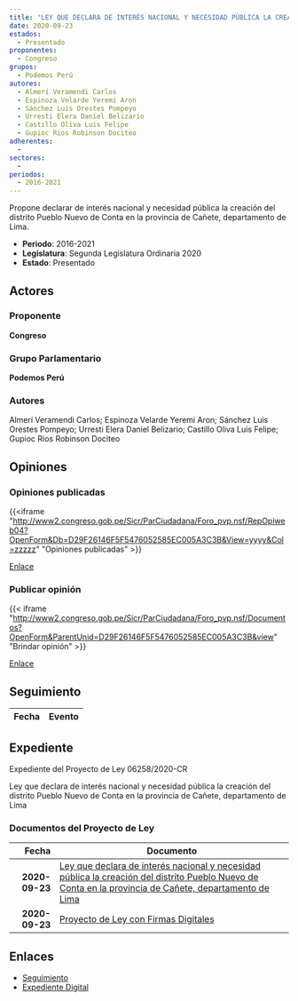 ```yaml
---
title: "LEY QUE DECLARA DE INTERÉS NACIONAL Y NECESIDAD PÚBLICA LA CREACIÓN DEL DISTRITO PUEBLO NUEVO DE CONTA EN LA PROVINCIA DE CAÑETE, DEPARTAMENTO DE LIMA"
date: 2020-09-23
estados: 
  - Presentado
proponentes: 
  - Congreso
grupos: 
  - Podemos Perú
autores: 
  - Almerí Veramendi Carlos
  - Espinoza Velarde Yeremi Aron
  - Sánchez Luis Orestes Pompeyo
  - Urresti Elera Daniel Belizario
  - Castillo Oliva Luis Felipe
  - Gupioc Rios Robinson Dociteo
adherentes: 
  - 
sectores: 
  - 
periodos: 
  - 2016-2021
---
```


Propone declarar de interés nacional y necesidad pública la creación del distrito Pueblo Nuevo de Conta en la provincia de Cañete, departamento de Lima.

- **Periodo**: 2016-2021
- **Legislatura**: Segunda Legislatura Ordinaria 2020
- **Estado**: Presentado

## Actores

### Proponente

**Congreso**

### Grupo Parlamentario

**Podemos Perú**

### Autores

Almerí Veramendi Carlos; Espinoza Velarde Yeremi Aron; Sánchez Luis Orestes Pompeyo; Urresti Elera Daniel Belizario; Castillo Oliva Luis Felipe; Gupioc Rios Robinson Dociteo


## Opiniones

### Opiniones publicadas

{{<iframe "http://www2.congreso.gob.pe/Sicr/ParCiudadana/Foro_pvp.nsf/RepOpiweb04?OpenForm&Db=D29F26146F5F5476052585EC005A3C3B&View=yyyy&Col=zzzzz" "Opiniones publicadas" >}}

[Enlace](http://www2.congreso.gob.pe/Sicr/ParCiudadana/Foro_pvp.nsf/RepOpiweb04?OpenForm&Db=D29F26146F5F5476052585EC005A3C3B&View=yyyy&Col=zzzzz)
### Publicar opinión

{{< iframe "http://www2.congreso.gob.pe/Sicr/ParCiudadana/Foro_pvp.nsf/Documentos?OpenForm&ParentUnid=D29F26146F5F5476052585EC005A3C3B&view" "Brindar opinión" >}}

[Enlace](http://www2.congreso.gob.pe/Sicr/ParCiudadana/Foro_pvp.nsf/Documentos?OpenForm&ParentUnid=D29F26146F5F5476052585EC005A3C3B&view)

## Seguimiento

| Fecha | Evento |
|------:|--------|


## Expediente

Expediente del Proyecto de Ley 06258/2020-CR

Ley que declara de interés nacional y necesidad pública la creación del distrito Pueblo Nuevo de Conta en la provincia de Cañete, departamento de Lima


### Documentos del Proyecto de Ley

| Fecha | Documento |
|------:|--------|
| **2020-09-23** | [Ley que declara de interés nacional y necesidad pública la creación del distrito Pueblo Nuevo de Conta en la provincia de Cañete, departamento de Lima](http://www.leyes.congreso.gob.pe/Documentos/2016_2021/Proyectos_de_Ley_y_de_Resoluciones_Legislativas/PL06258-20200923.pdf) |
| **2020-09-23** | [Proyecto de Ley con Firmas Digitales](http://www.leyes.congreso.gob.pe/Documentos/2016_2021/Proyectos_de_Ley_y_de_Resoluciones_Legislativas/Proyectos_Firmas_digitales/PL06258.pdf) |

## Enlaces 

- [Seguimiento](http://www2.congreso.gob.pe/Sicr/TraDocEstProc/CLProLey2016.nsf/f7fff46988ca05b1052578e100829cc7/cb693ddd35b1d8de052585ec006e91f3?OpenDocument)
- [Expediente Digital](http://www2.congreso.gob.pe/Sicr/TraDocEstProc/CLProLey2016.nsf/f7fff46988ca05b1052578e100829cc7/cb693ddd35b1d8de052585ec006e91f3?OpenDocument&Click=05257FB7005EB655.eb71d0cf91d8294e05256cdf006b5706/$Body/0.1C6C)
